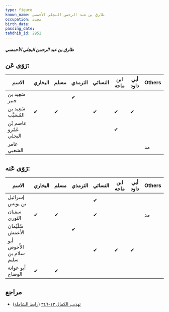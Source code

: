 ```yaml
---
type: figure
known_name: طارق بن عبد الرحمن البجلي الأحمسي
occupation: محدث
birth_date:
passing_date:
tahdhib_id: 2952
---
```

##### طارق بن عبد الرحمن البجلي الأحمسي

## رَوَى عَن:
| الاسم                  | البخاري | مسلم | الترمذي | النسائي | ابن ماجه | أبي داود | Others |
| ---------------------- | ------- | ---- | ------- | ------- | -------- | -------- | ------ |
| سَعِيد بن جبير         |         |      | ✔       |         |          |          |        |
| سَعِيد بن المُسَيَّب   | ✔       | ✔    |         | ✔       | ✔        | ✔        |        |
| عاصم بْن عَمْرو البجلي |         |      |         |         | ✔        |          |        |
| عامر الشعبي            |         |      |         |         |          |          | مد     |
## رَوَى عَنه:
| الاسم                    | البخاري | مسلم | الترمذي | النسائي | ابن ماجه | أبي داود | Others |
| ------------------------ | ------- | ---- | ------- | ------- | -------- | -------- | ------ |
| إسرائيل بن يونس          |         |      |         | ✔       |          |          |        |
| سفيان الثوري             | ✔       | ✔    |         | ✔       |          |          | مد     |
| سُلَيْمان الأعمش         |         |      | ✔       |         |          |          |        |
| أبو الأَحوص سلام بن سليم |         |      |         | ✔       | ✔        | ✔        |        |
| أبو عوانة الوضاح         | ✔       | ✔    |         |         |          |          |        |
## مراجع
- [تهذيب الكمال ١٣-٣٤٦](obsidian://open?vault=Tahdhib-al-Kamal&file=Figures/٢٩٥٢-طارق%20بن%20عبد%20الرحمن%20البجلي%20الأحمسي) ([رابط الشاملة](https://shamela.ws/book/3722/6727))